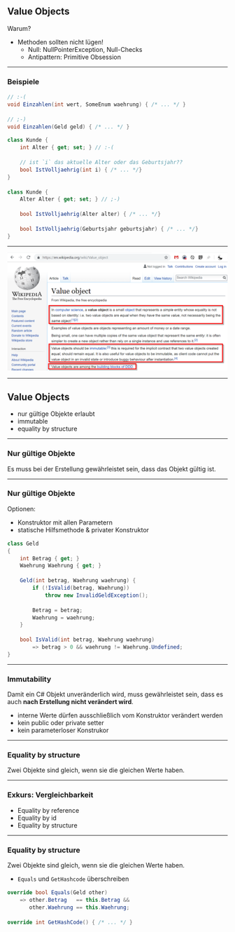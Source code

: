 ## Value Objects

Warum?

- Methoden sollten nicht lügen!
  - Null: NullPointerException, Null-Checks
  - Antipattern: Primitive Obsession

---

### Beispiele

```csharp
// :-(
void Einzahlen(int wert, SomeEnum waehrung) { /* ... */ }

// ;-)
void Einzahlen(Geld geld) { /* ... */ }
```

```csharp
class Kunde {
    int Alter { get; set; } // :-(
    
    // ist `i` das aktuelle Alter oder das Geburtsjahr??
    bool IstVolljaehrig(int i) { /* ... */}
}

class Kunde {
    Alter Alter { get; set; } // ;-)

    bool IstVolljaehrig(Alter alter) { /* ... */}

    bool IstVolljaehrig(Geburtsjahr geburtsjahr) { /* ... */}
}
```

---

![img](images/wikipedia-value-objects.png)

---

## Value Objects

- nur gültige Objekte erlaubt
- immutable
- equality by structure

---

### Nur gültige Objekte

Es muss bei der Erstellung gewährleistet sein, dass das Objekt gültig ist.

---

### Nur gültige Objekte

Optionen:

- Konstruktor mit allen Parametern
- statische Hilfsmethode & privater Konstruktor

```csharp
class Geld 
{
    int Betrag { get; }
    Waehrung Waehrung { get; }

    Geld(int betrag, Waehrung waehrung) {
        if (!IsValid(betrag, Waehrung)) 
            throw new InvalidGeldException();

        Betrag = betrag;
        Waehrung = waehrung;
    }

    bool IsValid(int betrag, Waehrung waehrung)
        => betrag > 0 && waehrung != Waehrung.Undefined;
}
```

---

### Immutability

Damit ein C# Objekt unveränderlich wird, muss gewährleistet sein, dass es auch **nach Erstellung nicht verändert wird**.

- interne Werte dürfen ausschließlich vom Konstruktor verändert werden
- kein public oder private setter
- kein parameterloser Konstrukor

---

### Equality by structure

Zwei Objekte sind gleich, wenn sie die gleichen Werte haben.

---

### Exkurs: Vergleichbarkeit

- Equality by reference
- Equality by id
- Equality by structure

---

### Equality by structure

Zwei Objekte sind gleich, wenn sie die gleichen Werte haben.

- `Equals` und `GetHashcode` überschreiben

```csharp
override bool Equals(Geld other)
    => other.Betrag   == this.Betrag &&
       other.Waehrung == this.Waehrung;

override int GetHashCode() { /* ... */ }
```

